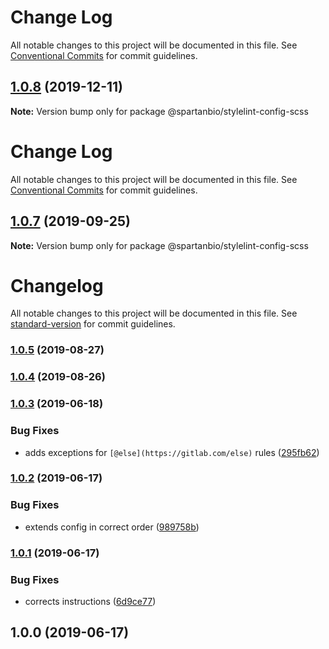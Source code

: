 # Change Log

All notable changes to this project will be documented in this file.
See [Conventional Commits](https://conventionalcommits.org) for commit guidelines.

## [1.0.8](https://gitlab.com/spartanbio-ux/code-styles/compare/@spartanbio/stylelint-config-scss@1.0.7...@spartanbio/stylelint-config-scss@1.0.8) (2019-12-11)

**Note:** Version bump only for package @spartanbio/stylelint-config-scss





# Change Log

All notable changes to this project will be documented in this file. See
[Conventional Commits](https://conventionalcommits.org) for commit guidelines.

## [1.0.7](https://gitlab.com/spartanbio-ux/code-styles/compare/@spartanbio/stylelint-config-scss@1.0.6...@spartanbio/stylelint-config-scss@1.0.7) (2019-09-25)

**Note:** Version bump only for package @spartanbio/stylelint-config-scss

# Changelog

All notable changes to this project will be documented in this file. See
[standard-version](https://github.com/conventional-changelog/standard-version) for commit
guidelines.

### [1.0.5](https://gitlab.com/spartanbio-ux/stylelint-config-scss/compare/v1.0.4...v1.0.5) (2019-08-27)

### [1.0.4](https://gitlab.com/spartanbio-ux/stylelint-config-scss/compare/v1.0.3...v1.0.4) (2019-08-26)

### [1.0.3](https://gitlab.com/spartanbio-ux/stylelint-config-scss/compare/v1.0.2...v1.0.3) (2019-06-18)

### Bug Fixes

- adds exceptions for `[@else](https://gitlab.com/else)` rules
  ([295fb62](https://gitlab.com/spartanbio-ux/stylelint-config-scss/commit/295fb62))

### [1.0.2](https://gitlab.com/spartanbio-ux/stylelint-config-scss/compare/v1.0.1...v1.0.2) (2019-06-17)

### Bug Fixes

- extends config in correct order
  ([989758b](https://gitlab.com/spartanbio-ux/stylelint-config-scss/commit/989758b))

### [1.0.1](https://gitlab.com/spartanbio-ux/stylelint-config-scss/compare/v1.0.0...v1.0.1) (2019-06-17)

### Bug Fixes

- corrects instructions
  ([6d9ce77](https://gitlab.com/spartanbio-ux/stylelint-config-scss/commit/6d9ce77))

## 1.0.0 (2019-06-17)
